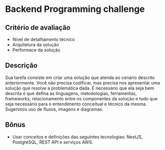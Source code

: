 # Backend Programming challenge

## Critério de avaliação
 - Nível de detalhamento técnico
 - Arquitetura da solução
 - Performace da solução

## Descrição
  Sua tarefa consiste em criar uma solução que atenda ao cenário descrito anteriormente. Você não precisa codificar, mas precisa nos apresentar uma solução que resolve a problemática dada. É necessário que ela seja bem descrita e que defina as linguagens, metodologias, ferramentas, frameworks, relacionamento entre os componentes da solução e tudo que seja necessário para o entendimento conceitual e técnico da mesma. Sugerimos uso de fluxos, imagens e diagramas.

## Bônus
 - Usar conceitos e definições das seguintes tecnologias: NestJS, PostgreSQL, REST API e serviços AWS. 
